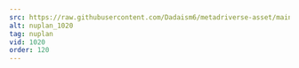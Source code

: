 ```yaml
---
src: https://raw.githubusercontent.com/Dadaism6/metadriverse-asset/main/script-nuplan-output-newcompressed/nuplan_1020.mp4
alt: nuplan_1020
tag: nuplan
vid: 1020
order: 120
---
```

